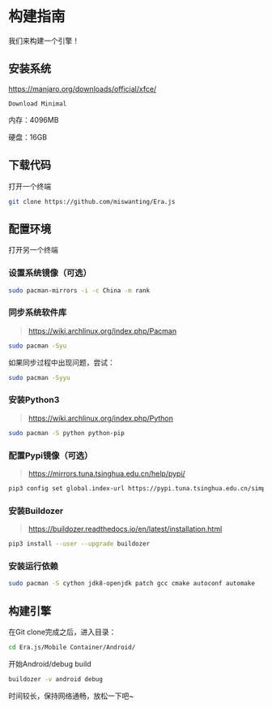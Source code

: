 # 构建指南

我们来构建一个引擎！

## 安装系统

https://manjaro.org/downloads/official/xfce/

`Download Minimal`

内存：4096MB

硬盘：16GB

## 下载代码

打开一个终端

```bash
git clone https://github.com/miswanting/Era.js
```

## 配置环境

打开另一个终端

### 设置系统镜像（可选）

``````bash
sudo pacman-mirrors -i -c China -m rank
``````

### 同步系统软件库

> https://wiki.archlinux.org/index.php/Pacman

```bash
sudo pacman -Syu
```

如果同步过程中出现问题，尝试：

```bash
sudo pacman -Syyu
```

### 安装Python3

> https://wiki.archlinux.org/index.php/Python

```bash
sudo pacman -S python python-pip
```

### 配置Pypi镜像（可选）

> https://mirrors.tuna.tsinghua.edu.cn/help/pypi/

```bash
pip3 config set global.index-url https://pypi.tuna.tsinghua.edu.cn/simple
```

### 安装Buildozer

> https://buildozer.readthedocs.io/en/latest/installation.html

```bash
pip3 install --user --upgrade buildozer
```

### 安装运行依赖

```bash
sudo pacman -S cython jdk8-openjdk patch gcc cmake autoconf automake
```

## 构建引擎

在Git clone完成之后，进入目录：

```bash
cd Era.js/Mobile Container/Android/
```

开始Android/debug build

```bash
buildozer -v android debug
```

时间较长，保持网络通畅，放松一下吧~